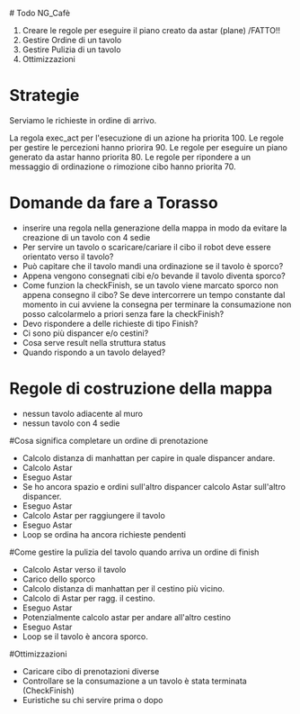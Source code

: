 # Todo NG_Cafè

1.  Creare le regole per eseguire il piano creato da astar (plane) /FATTO!!
2.  Gestire Ordine di un tavolo
3.  Gestire Pulizia di un tavolo
4.  Ottimizzazioni

# Strategie

Serviamo le richieste in ordine di arrivo.

La regola exec_act per l'esecuzione di un azione ha priorita 100.
Le regole per gestire le percezioni hanno priorira 90.
Le regole per eseguire un piano generato da astar hanno priorita 80.
Le regole per ripondere a un messaggio di ordinazione o rimozione cibo hanno priorita 70.
 


# Domande da fare a Torasso

* inserire una regola nella generazione della mappa in modo da evitare la creazione di un tavolo con 4 sedie
* Per servire un tavolo o scaricare/cariare il cibo il robot deve essere orientato verso il tavolo?
* Può capitare che il tavolo mandi una ordinazione se il tavolo è sporco?
* Appena vengono consegnati cibi e/o bevande il tavolo diventa sporco?
* Come funzion la checkFinish, se un tavolo viene marcato sporco non appena consegno il cibo? Se deve intercorrere un tempo constante dal momento in cui avviene la consegna per terminare la consumazione non posso calcolarmelo a priori senza fare la checkFinish?
* Devo rispondere a delle richieste di tipo Finish?
* Ci sono più dispancer e/o cestini?
* Cosa serve result nella struttura status
* Quando rispondo a un tavolo delayed?

# Regole di costruzione della mappa

* nessun tavolo adiacente al muro	
* nessun tavolo con 4 sedie


#Cosa significa completare un ordine di prenotazione 
* Calcolo distanza di manhattan per capire in quale dispancer andare.
* Calcolo Astar
* Eseguo Astar
* Se ho ancora spazio e ordini sull'altro dispancer calcolo Astar sull'altro dispancer.
* Eseguo Astar
* Calcolo Astar per raggiungere il tavolo
* Eseguo Astar
* Loop se ordina ha ancora richieste pendenti


#Come gestire la pulizia del tavolo quando arriva un ordine di finish
* Calcolo Astar verso il tavolo
* Carico dello sporco
* Calcolo distanza di manhattan per il cestino più vicino.
* Calcolo di Astar per ragg. il cestino.
* Eseguo Astar
* Potenzialmente calcolo astar per andare all'altro cestino
* Eseguo Astar
* Loop se il tavolo è ancora sporco.

#Ottimizzazioni
* Caricare cibo di prenotazioni diverse
* Controllare se la consumazione a un tavolo è stata terminata (CheckFinish)
* Euristiche su chi servire prima o dopo